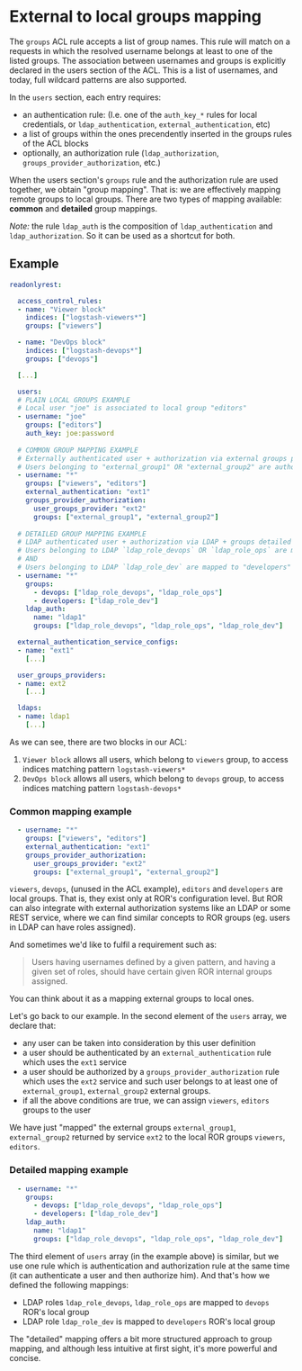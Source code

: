 # External to local groups mapping 

The `groups` ACL rule accepts a list of group names. This rule will match on a requests in which the resolved username belongs at least to one of the listed groups. The association between usernames and groups is explicitly declared in the users section of the ACL. This is a list of usernames, and today, full wildcard patterns are also supported.

In the `users` section, each entry requires:
* an authentication rule: (I.e. one of the `auth_key_*` rules for local credentials, or `ldap_authentication`, `external_authentication`, etc)
* a list of groups within the ones precendently inserted in the groups rules of the ACL blocks
* optionally, an authorization rule (`ldap_authorization`, `groups_provider_authorization`, etc.)
  
When the users section's `groups` rule and the authorization rule are used together, we obtain "group mapping". That is: we are effectively mapping remote groups to local groups. There are two types of mapping available: **common** and **detailed** group mappings.

*Note:* the rule `ldap_auth` is the composition of `ldap_authentication` and `ldap_authorization`. So it can be used as a shortcut for both.
## Example

```yaml
readonlyrest:

  access_control_rules:
  - name: "Viewer block"
    indices: ["logstash-viewers*"]
    groups: ["viewers"]

  - name: "DevOps block"
    indices: ["logstash-devops*"]
    groups: ["devops"]

  [...]

  users:
  # PLAIN LOCAL GROUPS EXAMPLE
  # Local user "joe" is associated to local group "editors"
  - username: "joe"
    groups: ["editors"]
    auth_key: joe:password
    
  # COMMON GROUP MAPPING EXAMPLE
  # Externally authenticated user + authorization via external groups provider + groups common mapping
  # Users belonging to "external_group1" OR "external_group2" are authorized as "viewers" AND "editors" in the ACL.
  - username: "*"
    groups: ["viewers", "editors"]
    external_authentication: "ext1"
    groups_provider_authorization:
      user_groups_provider: "ext2"
      groups: ["external_group1", "external_group2"]
  
  # DETAILED GROUP MAPPING EXAMPLE
  # LDAP authenticated user + authorization via LDAP + groups detailed mapping (any LDAP user is valid; groups from `ldap1` are mapped to local groups) 
  # Users belonging to LDAP `ldap_role_devops` OR `ldap_role_ops` are mapped to "devops" local group 
  # AND 
  # Users belonging to LDAP `ldap_role_dev` are mapped to "developers" local group
  - username: "*"
    groups: 
      - devops: ["ldap_role_devops", "ldap_role_ops"]
      - developers: ["ldap_role_dev"]
    ldap_auth:
      name: "ldap1"
      groups: ["ldap_role_devops", "ldap_role_ops", "ldap_role_dev"]

  external_authentication_service_configs:
  - name: "ext1"
    [...]

  user_groups_providers:
  - name: ext2
    [...]

  ldaps:
  - name: ldap1
    [...]
```

As we can see, there are two blocks in our ACL:

1. `Viewer block` allows all users, which belong to `viewers` group, to access indices matching pattern `logstash-viewers*`
1. `DevOps block` allows all users, which belong to `devops` group, to access indices matching pattern `logstash-devops*`

### Common mapping example
```yml
  - username: "*"
    groups: ["viewers", "editors"]
    external_authentication: "ext1"
    groups_provider_authorization:
      user_groups_provider: "ext2"
      groups: ["external_group1", "external_group2"]
```

`viewers`, `devops`, (unused in the ACL example), `editors` and `developers` are local groups. That is, they exist only at ROR's configuration level. But ROR can also integrate with external authorization systems like an LDAP or some REST service, where we can find similar concepts to ROR groups (eg. users in LDAP can have roles assigned).

And sometimes we'd like to fulfil a requirement such as:

> Users having usernames defined by a given pattern, and having a given set of roles, should have certain given ROR internal groups assigned.

You can think about it as a mapping external groups to local ones. 

Let's go back to our example. In the second element of the `users` array, we declare that:

* any user can be taken into consideration by this user definition
* a user should be authenticated by an `external_authentication` rule which uses the `ext1` service
* a user should be authorized by a `groups_provider_authorization` rule which uses the `ext2` service and such user belongs to at least one of `external_group1`, `external_group2` external groups.
* if all the above conditions are true, we can assign `viewers`, `editors` groups to the user

We have just "mapped" the external groups `external_group1`, `external_group2` returned by service `ext2` to the local ROR groups `viewers`, `editors`.

### Detailed mapping example
```yml
  - username: "*"
    groups: 
      - devops: ["ldap_role_devops", "ldap_role_ops"]
      - developers: ["ldap_role_dev"]
    ldap_auth:
      name: "ldap1"
      groups: ["ldap_role_devops", "ldap_role_ops", "ldap_role_dev"]
```
The third element of `users` array (in the example above) is similar, but we use one rule which is authentication and authorization rule at the same time (it can authenticate a user and then authorize him). And that's how we defined the following mappings: 
* LDAP roles `ldap_role_devops`, `ldap_role_ops` are mapped to `devops` ROR's local group
* LDAP role `ldap_role_dev` is mapped to `developers` ROR's local group

The "detailed" mapping offers a bit more structured approach to group mapping, and although less intuitive at first sight, it's more powerful and concise.
